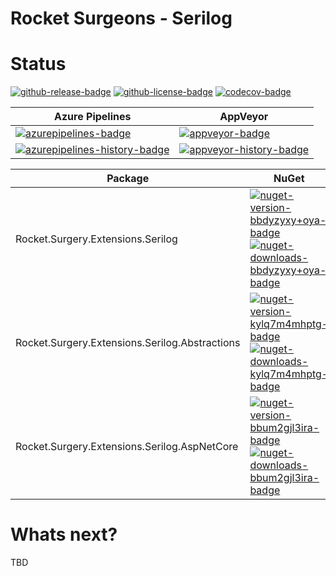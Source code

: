 # Rocket Surgeons - Serilog

# Status
<!-- badges -->
[![github-release-badge]][github-release]
[![github-license-badge]][github-license]
[![codecov-badge]][codecov]
<!-- badges -->

<!-- history badges -->
| Azure Pipelines | AppVeyor |
| --------------- | -------- |
| [![azurepipelines-badge]][azurepipelines] | [![appveyor-badge]][appveyor] |
| [![azurepipelines-history-badge]][azurepipelines-history] | [![appveyor-history-badge]][appveyor-history] |
<!-- history badges -->

<!-- nuget packages -->
| Package | NuGet | MyGet |
| ------- | ----- | ----- |
| Rocket.Surgery.Extensions.Serilog | [![nuget-version-bbdyzyxy+oya-badge]![nuget-downloads-bbdyzyxy+oya-badge]][nuget-bbdyzyxy+oya] | [![myget-version-bbdyzyxy+oya-badge]![myget-downloads-bbdyzyxy+oya-badge]][myget-bbdyzyxy+oya] |
| Rocket.Surgery.Extensions.Serilog.Abstractions | [![nuget-version-kylq7m4mhptg-badge]![nuget-downloads-kylq7m4mhptg-badge]][nuget-kylq7m4mhptg] | [![myget-version-kylq7m4mhptg-badge]![myget-downloads-kylq7m4mhptg-badge]][myget-kylq7m4mhptg] |
| Rocket.Surgery.Extensions.Serilog.AspNetCore | [![nuget-version-bbum2gjl3ira-badge]![nuget-downloads-bbum2gjl3ira-badge]][nuget-bbum2gjl3ira] | [![myget-version-bbum2gjl3ira-badge]![myget-downloads-bbum2gjl3ira-badge]][myget-bbum2gjl3ira] |
<!-- nuget packages -->

# Whats next?
TBD

<!-- generated references -->
[github-release]: https://github.com/RocketSurgeonsGuild/Serilog.Extensions/releases/latest
[github-release-badge]: https://img.shields.io/github/release/RocketSurgeonsGuild/Serilog.Extensions.svg?logo=github&style=flat "Latest Release"
[github-license]: https://github.com/RocketSurgeonsGuild/Serilog.Extensions/blob/master/LICENSE
[github-license-badge]: https://img.shields.io/github/license/RocketSurgeonsGuild/Serilog.Extensions.svg?style=flat "License"
[codecov]: https://codecov.io/gh/RocketSurgeonsGuild/Serilog.Extensions
[codecov-badge]: https://img.shields.io/codecov/c/github/RocketSurgeonsGuild/Serilog.Extensions.svg?color=E03997&label=codecov&logo=codecov&logoColor=E03997&style=flat "Code Coverage"
[azurepipelines]: https://rocketsurgeonsguild.visualstudio.com/Libraries/_build/latest?definitionId=10&branchName=master
[azurepipelines-badge]: https://img.shields.io/azure-devops/build/rocketsurgeonsguild/Libraries/10.svg?color=98C6FF&label=azure%20pipelines&logo=azuredevops&logoColor=98C6FF&style=flat "Azure Pipelines Status"
[azurepipelines-history]: https://rocketsurgeonsguild.visualstudio.com/Libraries/_build?definitionId=10&branchName=master
[azurepipelines-history-badge]: https://buildstats.info/azurepipelines/chart/rocketsurgeonsguild/Libraries/10?includeBuildsFromPullRequest=false "Azure Pipelines History"
[appveyor]: https://ci.appveyor.com/project/RocketSurgeonsGuild/serilog-extensions
[appveyor-badge]: https://img.shields.io/appveyor/ci/RocketSurgeonsGuild/serilog-extensions.svg?color=00b3e0&label=appveyor&logo=appveyor&logoColor=00b3e0&style=flat "AppVeyor Status"
[appveyor-history]: https://ci.appveyor.com/project/RocketSurgeonsGuild/serilog-extensions/history
[appveyor-history-badge]: https://buildstats.info/appveyor/chart/RocketSurgeonsGuild/serilog-extensions?includeBuildsFromPullRequest=false "AppVeyor History"
[nuget-bbdyzyxy+oya]: https://www.nuget.org/packages/Rocket.Surgery.Extensions.Serilog/
[nuget-version-bbdyzyxy+oya-badge]: https://img.shields.io/nuget/v/Rocket.Surgery.Extensions.Serilog.svg?color=004880&logo=nuget&style=flat-square "NuGet Version"
[nuget-downloads-bbdyzyxy+oya-badge]: https://img.shields.io/nuget/dt/Rocket.Surgery.Extensions.Serilog.svg?color=004880&logo=nuget&style=flat-square "NuGet Downloads"
[myget-bbdyzyxy+oya]: https://www.myget.org/feed/rocket-surgeons-guild/package/nuget/Rocket.Surgery.Extensions.Serilog
[myget-version-bbdyzyxy+oya-badge]: https://img.shields.io/myget/rocket-surgeons-guild/vpre/Rocket.Surgery.Extensions.Serilog.svg?label=myget&color=004880&logo=nuget&style=flat-square "MyGet Pre-Release Version"
[myget-downloads-bbdyzyxy+oya-badge]: https://img.shields.io/myget/rocket-surgeons-guild/dt/Rocket.Surgery.Extensions.Serilog.svg?color=004880&logo=nuget&style=flat-square "MyGet Downloads"
[nuget-kylq7m4mhptg]: https://www.nuget.org/packages/Rocket.Surgery.Extensions.Serilog.Abstractions/
[nuget-version-kylq7m4mhptg-badge]: https://img.shields.io/nuget/v/Rocket.Surgery.Extensions.Serilog.Abstractions.svg?color=004880&logo=nuget&style=flat-square "NuGet Version"
[nuget-downloads-kylq7m4mhptg-badge]: https://img.shields.io/nuget/dt/Rocket.Surgery.Extensions.Serilog.Abstractions.svg?color=004880&logo=nuget&style=flat-square "NuGet Downloads"
[myget-kylq7m4mhptg]: https://www.myget.org/feed/rocket-surgeons-guild/package/nuget/Rocket.Surgery.Extensions.Serilog.Abstractions
[myget-version-kylq7m4mhptg-badge]: https://img.shields.io/myget/rocket-surgeons-guild/vpre/Rocket.Surgery.Extensions.Serilog.Abstractions.svg?label=myget&color=004880&logo=nuget&style=flat-square "MyGet Pre-Release Version"
[myget-downloads-kylq7m4mhptg-badge]: https://img.shields.io/myget/rocket-surgeons-guild/dt/Rocket.Surgery.Extensions.Serilog.Abstractions.svg?color=004880&logo=nuget&style=flat-square "MyGet Downloads"
[nuget-bbum2gjl3ira]: https://www.nuget.org/packages/Rocket.Surgery.Extensions.Serilog.AspNetCore/
[nuget-version-bbum2gjl3ira-badge]: https://img.shields.io/nuget/v/Rocket.Surgery.Extensions.Serilog.AspNetCore.svg?color=004880&logo=nuget&style=flat-square "NuGet Version"
[nuget-downloads-bbum2gjl3ira-badge]: https://img.shields.io/nuget/dt/Rocket.Surgery.Extensions.Serilog.AspNetCore.svg?color=004880&logo=nuget&style=flat-square "NuGet Downloads"
[myget-bbum2gjl3ira]: https://www.myget.org/feed/rocket-surgeons-guild/package/nuget/Rocket.Surgery.Extensions.Serilog.AspNetCore
[myget-version-bbum2gjl3ira-badge]: https://img.shields.io/myget/rocket-surgeons-guild/vpre/Rocket.Surgery.Extensions.Serilog.AspNetCore.svg?label=myget&color=004880&logo=nuget&style=flat-square "MyGet Pre-Release Version"
[myget-downloads-bbum2gjl3ira-badge]: https://img.shields.io/myget/rocket-surgeons-guild/dt/Rocket.Surgery.Extensions.Serilog.AspNetCore.svg?color=004880&logo=nuget&style=flat-square "MyGet Downloads"
<!-- generated references -->

<!-- nuke-data
github:
  owner: RocketSurgeonsGuild
  repository: Serilog.Extensions
azurepipelines:
  account: rocketsurgeonsguild
  teamproject: Libraries
  builddefinition: 10
appveyor:
  account: RocketSurgeonsGuild
  build: serilog-extensions
myget:
  account: rocket-surgeons-guild
-->